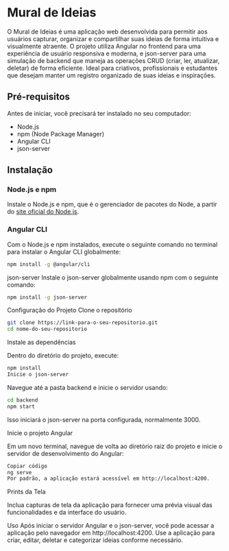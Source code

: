 # Mural de Ideias

O Mural de Ideias é uma aplicação web desenvolvida para permitir aos usuários capturar, organizar e compartilhar suas ideias de forma intuitiva e visualmente atraente. O projeto utiliza Angular no frontend para uma experiência de usuário responsiva e moderna, e json-server para uma simulação de backend que maneja as operações CRUD (criar, ler, atualizar, deletar) de forma eficiente. Ideal para criativos, profissionais e estudantes que desejam manter um registro organizado de suas ideias e inspirações.

## Pré-requisitos

Antes de iniciar, você precisará ter instalado no seu computador:
- Node.js
- npm (Node Package Manager)
- Angular CLI
- json-server

## Instalação

### Node.js e npm

Instale o Node.js e npm, que é o gerenciador de pacotes do Node, a partir do [site oficial do Node.js](https://nodejs.org/).

### Angular CLI

Com o Node.js e npm instalados, execute o seguinte comando no terminal para instalar o Angular CLI globalmente:

```bash
npm install -g @angular/cli
```
json-server
Instale o json-server globalmente usando npm com o seguinte comando:
```bash
npm install -g json-server
```
Configuração do Projeto
Clone o repositório

```bash
git clone https://link-para-o-seu-repositorio.git
cd nome-do-seu-repositorio
```
Instale as dependências

Dentro do diretório do projeto, execute:

```bash
npm install
Inicie o json-server
```

Navegue até a pasta backend e inicie o servidor usando:

```bash
cd backend
npm start
```
Isso iniciará o json-server na porta configurada, normalmente 3000.

Inicie o projeto Angular

Em um novo terminal, navegue de volta ao diretório raiz do projeto e inicie o servidor de desenvolvimento do Angular:

```bash
Copiar código
ng serve
Por padrão, a aplicação estará acessível em http://localhost:4200.
```
Prints da Tela

Inclua capturas de tela da aplicação para fornecer uma prévia visual das funcionalidades e da interface do usuário.

Uso
Após iniciar o servidor Angular e o json-server, você pode acessar a aplicação pelo navegador em http://localhost:4200. Use a aplicação para criar, editar, deletar e categorizar ideias conforme necessário.


